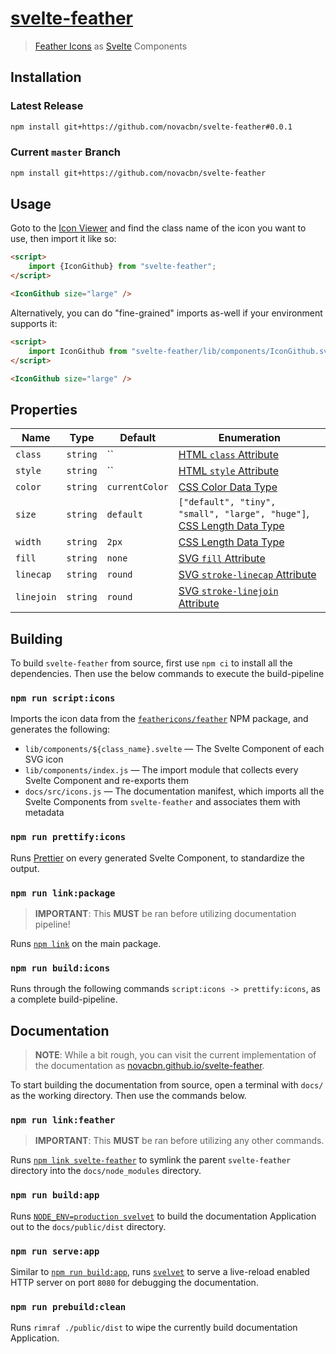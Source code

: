 # [svelte-feather](https://novacbn.github.io/svelte-feather)

> [Feather Icons](https://feathericons.com) as [Svelte](https://svelte.dev) Components

## Installation

### Latest Release

```sh
npm install git+https://github.com/novacbn/svelte-feather#0.0.1
```

### Current `master` Branch

```sh
npm install git+https://github.com/novacbn/svelte-feather
```

## Usage

Goto to the [Icon Viewer](https://novacbn.github.io/svelte-feather) and find the class name of the icon you want to use, then import it like so:

```html
<script>
    import {IconGithub} from "svelte-feather";
</script>

<IconGithub size="large" />
```

Alternatively, you can do "fine-grained" imports as-well if your environment supports it:

```html
<script>
    import IconGithub from "svelte-feather/lib/components/IconGithub.svelte";
</script>

<IconGithub size="large" />
```

## Properties

| Name       | Type     | Default                                                                                                  | Enumeration                                                                                                                      |
| ---------- | -------- | -------------------------------------------------------------------------------------------------------- | -------------------------------------------------------------------------------------------------------------------------------- |
| `class`    | `string` | `` | [HTML `class` Attribute](https://developer.mozilla.org/en-US/docs/Web/HTML/Global_attributes/class) |
| `style`    | `string` | `` | [HTML `style` Attribute](https://developer.mozilla.org/en-US/docs/Web/HTML/Global_attributes/style) |
| `color`    | `string` | `currentColor`                                                                                           | [CSS Color Data Type](https://developer.mozilla.org/en-US/docs/Web/CSS/color_value)                                              |
| `size`     | `string` | `default`                                                                                                | `["default", "tiny", "small", "large", "huge"]`, [CSS Length Data Type](https://developer.mozilla.org/en-US/docs/Web/CSS/length) |
| `width`    | `string` | `2px`                                                                                                    | [CSS Length Data Type](https://developer.mozilla.org/en-US/docs/Web/CSS/length)                                                  |
| `fill`     | `string` | `none`                                                                                                   | [SVG `fill` Attribute](https://developer.mozilla.org/en-US/docs/Web/SVG/Attribute/fill)                                          |
| `linecap`  | `string` | `round`                                                                                                  | [SVG `stroke-linecap` Attribute](https://developer.mozilla.org/en-US/docs/Web/SVG/Attribute/stroke-linecap)                      |
| `linejoin` | `string` | `round`                                                                                                  | [SVG `stroke-linejoin` Attribute](https://developer.mozilla.org/en-US/docs/Web/SVG/Attribute/stroke-linejoin)                    |

## Building

To build `svelte-feather` from source, first use `npm ci` to install all the dependencies. Then use the below commands to execute the build-pipeline

### `npm run script:icons`

Imports the icon data from the [`feathericons/feather`](https://github.com/feathericons/feather) NPM package, and generates the following:

-   `lib/components/${class_name}.svelte` — The Svelte Component of each SVG icon
-   `lib/components/index.js` — The import module that collects every Svelte Component and re-exports them
-   `docs/src/icons.js` — The documentation manifest, which imports all the Svelte Components from `svelte-feather` and associates them with metadata

### `npm run prettify:icons`

Runs [Prettier](https://prettier.io) on every generated Svelte Component, to standardize the output.

### `npm run link:package`

> **IMPORTANT**: This **MUST** be ran before utilizing documentation pipeline!

Runs [`npm link`](https://docs.npmjs.com/cli/link.html) on the main package.

### `npm run build:icons`

Runs through the following commands `script:icons -> prettify:icons`, as a complete build-pipeline.

## Documentation

> **NOTE**: While a bit rough, you can visit the current implementation of the documentation as [novacbn.github.io/svelte-feather](https://novacbn.github.io/svelte-feather).

To start building the documentation from source, open a terminal with `docs/` as the working directory. Then use the commands below.

### `npm run link:feather`

> **IMPORTANT**: This **MUST** be ran before utilizing any other commands.

Runs [`npm link svelte-feather`](https://docs.npmjs.com/cli/link.html) to symlink the parent `svelte-feather` directory into the `docs/node_modules` directory.

### `npm run build:app`

Runs [`NODE_ENV=production svelvet`](https://github.com/jakedeichert/svelvet) to build the documentation Application out to the `docs/public/dist` directory.

### `npm run serve:app`

Similar to [`npm run build:app`](#npm-run-buildapp), runs [`svelvet`](https://github.com/jakedeichert/svelvet) to serve a live-reload enabled HTTP server on port `8080` for debugging the documentation.

### `npm run prebuild:clean`

Runs `rimraf ./public/dist` to wipe the currently build documentation Application.
